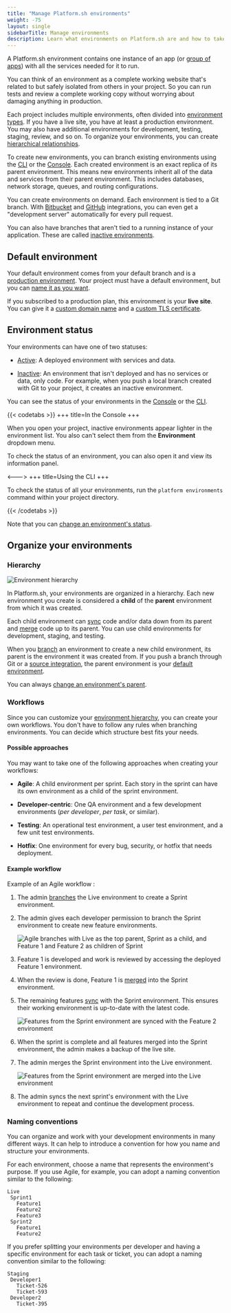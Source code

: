 ```yaml
---
title: "Manage Platform.sh environments"
weight: -75
layout: single
sidebarTitle: Manage environments
description: Learn what environments on Platform.sh are and how to take advantage of them.
---
```


A Platform.sh environment contains one instance of an app (or [group of apps](../create-apps/multi-app.md))
with all the services needed for it to run.

You can think of an environment as a complete working website
that's related to but safely isolated from others in your project.
So you can run tests and review a complete working copy without worrying about damaging anything in production.

Each project includes multiple environments,
often divided into [environment types](../administration/users.md#environment-types).
If you have a live site, you have at least a production environment.
You may also have additional environments for development, testing, staging, review, and so on.
To organize your environments, you can create [hierarchical relationships](#hierarchy).

To create new environments, you can branch existing environments using the [CLI](/administration/cli/_index.md)
or the [Console](../administration/web/_index.md).
Each created environment is an exact replica of its parent environment.
This means new environments inherit all of the data and services from their parent environment.
This includes databases, network storage, queues, and routing configurations.

You can create environments on demand.
Each environment is tied to a Git branch.
With [Bitbucket](../integrations/source/bitbucket.md) and [GitHub](../integrations/source/github.md) integrations,
you can even get a "development server" automatically for every pull request.

You can also have branches that aren't tied to a running instance of your application.
These are called [inactive environments](#environment-status).

## Default environment

Your default environment comes from your default branch and is a [production environment](../administration/users.md#environment-types).
Your project must have a default environment,
but you can [name it as you want](./default-environment.md).

If you subscribed to a production plan, this environment is your **live site**.
You can give it a [custom domain name](../domains/steps/_index.md) and a [custom TLS certificate](../domains/steps/tls.md).

## Environment status

Your environments can have one of two statuses:

-   [Active](../other/glossary.md#active-environment):
    A deployed environment with services and data.

-   [Inactive](../other/glossary.md#inactive-environment):
    An environment that isn't deployed and has no services or data, only code.
    For example, when you push a local branch created with Git to your project,
    it creates an inactive environment.

You can see the status of your environments in the [Console](../administration/web/_index.md) or the [CLI](/administration/cli/_index.md).

{{< codetabs >}}
+++
title=In the Console
+++

When you open your project, inactive environments appear lighter in the environment list.
You also can't select them from the **Environment** dropdown menu.

To check the status of an environment,
you can also open it and view its information panel.

<--->
+++
title=Using the CLI
+++

To check the status of all your environments, run the `platform environments` command within your project directory.

{{< /codetabs >}}

Note that you can [change an environment's status](./deactivate-environment.md).

## Organize your environments

### Hierarchy

![Environment hierarchy](/images/management-console/environments.png "0.5")

In Platform.sh, your environments are organized in a hierarchy.
Each new environment you create is considered a **child** of the **parent** environment from which it was created.

Each child environment can [sync](../other/glossary.md#sync) code and/or data down from its parent
and [merge](../other/glossary.md#merge) code up to its parent.
You can use child environments for development, staging, and testing.

When you [branch](../other/glossary.md#branch) an environment to create a new child environment,
its parent is the environment it was created from.
If you push a branch through Git or a [source integration](../integrations/source/_index.md),
the parent environment is your [default environment](#default-environment).

You can always [change an environment's parent](./change-parent.md).

### Workflows

Since you can customize your [environment hierarchy](#hierarchy), you can create your own workflows. 
You don't have to follow any rules when branching environments.
You can decide which structure best fits your needs. 

#### Possible approaches

You may want to take one of the following approaches when creating your workflows:

-   **Agile**: A child environment per sprint.
    Each story in the sprint can have its own environment as a child of the sprint environment.

-   **Developer-centric**: One QA environment and a few development environments
    (*per developer*, *per task*, or similar).

-   **Testing**: An operational test environment, a user test environment, and a few unit test environments.

-   **Hotfix**: One environment for every bug, security, or hotfix that needs deployment.

#### Example workflow

Example of an Agile workflow :

1.  The admin [branches](../other/glossary.md#branch) the Live environment to create a Sprint environment.

2.  The admin gives each developer permission to branch the Sprint environment to create new feature environments.

    ![Agile branches with Live as the top parent, Sprint as a child, and Feature 1 and Feature 2 as children of Sprint](/images/workflow/branches.svg "0.2")

3.  Feature 1 is developed and work is reviewed by accessing the deployed Feature 1 environment.

4.  When the review is done, Feature 1 is [merged](../other/glossary.md#merge) into the Sprint environment.

5.  The remaining features [sync](../other/glossary.md#sync) with the Sprint environment.
    This ensures their working environment is up-to-date with the latest code.

    ![Features from the Sprint environment are synced with the Feature 2 environment](/images/workflow/sync.svg "0.2")

6.  When the sprint is complete and all features merged into the Sprint environment,
    the admin makes a backup of the live site.

7.  The admin merges the Sprint environment into the Live environment.

    ![Features from the Sprint environment are merged into the Live environment](/images/workflow/merge-live.svg "0.2")

8.  The admin syncs the next sprint's environment with the Live environment
    to repeat and continue the development process.

### Naming conventions

You can organize and work with your development environments in many different ways.
It can help to introduce a convention for how you name and structure your environments.

For each environment, choose a name that represents the environment's purpose.
If you use Agile, for example, you can adopt a naming convention similar to the following:

```text
Live
 Sprint1
   Feature1
   Feature2
   Feature3
 Sprint2
   Feature1
   Feature2
```

If you prefer splitting your environments per developer and having a specific environment for each task or ticket,
you can adopt a naming convention similar to the following:

```text
Staging
 Developer1
   Ticket-526
   Ticket-593
 Developer2
   Ticket-395
```
